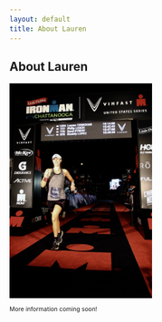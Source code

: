 ```yaml
---
layout: default
title: About Lauren
---
```


<div class="post">
	<h2 class="pageTitle">About Lauren</h2>
<!--	<img src="assets/img/headshot.jpg" alt="" style="float:left; margin-right:50px;">  -->
	<img src="./assets/img/ironman.JPG" alt="" style="float:center; width:50%">
	<br>
	<p style="font-size:75%">
		More information coming soon!
	</p>
	

</div>

<!-- style="width:50%" -->
